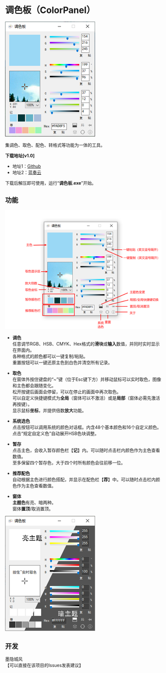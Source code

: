 # 调色板（ColorPanel）
![程序界面](https://github.com/tp1415926535/ColorPanel/raw/main/%E6%88%AA%E5%9B%BE/%E8%B0%83%E8%89%B2%E6%9D%BF%E4%B8%BB%E7%95%8C%E9%9D%A2.png)   

集调色、取色、配色、转格式等功能为一体的工具。   
   
**下载地址[v1.0]**   
- 地址1：[Github](https://github.com/tp1415926535/ColorPanel/raw/main/%E8%B0%83%E8%89%B2%E6%9D%BFv1.0.rar)   
- 地址2：[蓝奏云](https://wws.lanzous.com/iQJDIhq4gxg)    
   
下载后解压即可使用，运行“**调色板.exe**”开始。   
     
**功能**   
-   
![功能介绍](https://github.com/tp1415926535/ColorPanel/raw/main/%E6%88%AA%E5%9B%BE/%E8%B0%83%E8%89%B2%E6%9D%BF%E5%8A%9F%E8%83%BD%E4%B8%80%E6%A0%8F.png)
- **调色**  
任意调节RGB、HSB、CMYK、Hex格式的**滑块**或**输入**数值，并同时实时显示在界面内。    
各种格式的颜色都可以一键复制/粘贴。   
重置按钮可以一键还原主色到白色并清空所有记录。   

- **取色**     
在窗体外按住键盘的“~”键（位于Esc键下方）并移动鼠标可以实时取色，图像和主色都会跟随变化。   
松开按键后画面会停留，可以在停止的画面中再次取色。    
可以自定义快捷键模式为**全局**（窗体可以不激活）或是**局部**（窗体必需先激活再按键）。   
显示鼠标**坐标**，并提供倍数**放大**功能。   

- **系统选色**   
点击按钮可以调用系统的颜色对话框。内含48个基本颜色和16个自定义颜色。点击“规定自定义色”自动展开HSB色块调整。

- **暂存**   
点击主色，会收入暂存颜色栏【**记**】内。可以随时点击栏内颜色作为主色查看数值。   
至多保留四个暂存色，大于四个时所有颜色会往前移一位。

- **推荐配色**   
自动根据主色进行颜色搭配，并显示在配色栏【**荐**】中。可以随时点击栏内颜色作为主色查看数值。   
   
- **窗体**   
**主题色**有亮、暗两种。   
窗体**置顶**/取消置顶。   
   
![主题样式](https://github.com/tp1415926535/ColorPanel/raw/main/%E6%88%AA%E5%9B%BE/%E8%B0%83%E8%89%B2%E6%9D%BF%E4%B8%BB%E9%A2%98.jpg)
   
**开发**   
-   
墨隐城风   
【可以直接在该项目的Issues发表建议】   
